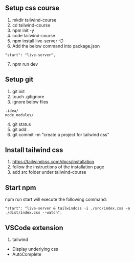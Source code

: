 ## Setup css course
1. mkdir tailwind-course
2. cd tailwind-course
3. npm init -y
4. code tailwind-course
5. npm install live-server -D
6. Add the below command into package.json
```
"start": "live-server",
```
7. npm run dev 

## Setup git
1. git init
2. touch .gitignore
3. ignore below files
```
.idea/
node_modules/
```
4. git status
5. git add .
6. git commit -m "create a project for tailwind css"

## Install tailwind css
1. https://tailwindcss.com/docs/installation
2. follow the instructions of the installation page
3. add src folder under tailwind-course

## Start npm 
npm run start will execute the following command:
```shell
"start": "live-server & tailwindcss -i ./src/index.css -o ./dist/index.css --watch",
```

## VSCode extension
1. tailwind
- Display underlying css
- AutoComplete
